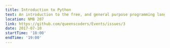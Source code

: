 ```yaml
---
title: Introduction to Python
text: An introduction to the free, and general purpose programming language Python. You need this.
location: NMB 207
link: https://github.com/queenscoders/Events/issues/3
date: 2017-07-10
startTime: '18:00'
endTime: '19:00' 
---
```

